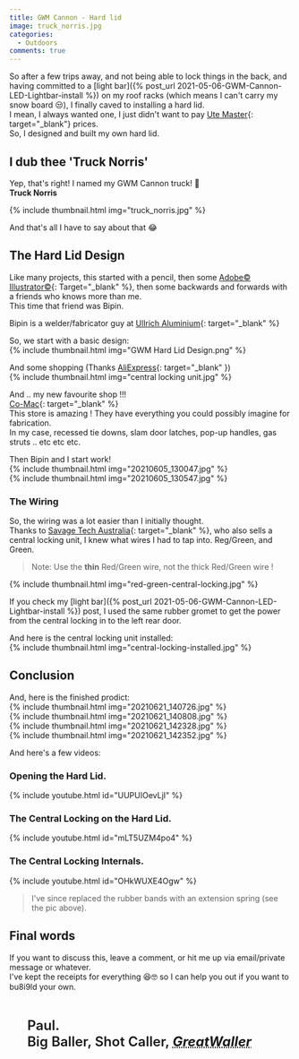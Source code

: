 ```yaml
---
title: GWM Cannon - Hard lid
image: truck_norris.jpg
categories:
  - Outdoors
comments: true
---
```

So after a few trips away, and not being able to lock things in the back, and having committed to a [light bar]({% post_url 2021-05-06-GWM-Cannon-LED-Lightbar-install %}) on my roof racks (which means I can't carry my snow board 😒), I finally caved to installing a hard lid.  
I mean, I always wanted one, I just didn't want to pay [Ute Master](https://utemaster.co.nz){: target="_blank"} prices.  
So, I designed and built my own hard lid.  

## I dub thee 'Truck Norris' 
Yep, that's right! I named my GWM Cannon truck! 🤣  
<strong>Truck Norris</strong>  

{% include thumbnail.html img="truck_norris.jpg" %}  

And that's all I have to say about that 😂  

## The Hard Lid Design 
Like many projects, this started with a pencil, then some [Adobe&copy; Illustrator&copy;](https://www.adobe.com/nz/products/illustrator.html){: Target="_blank" %}, then some backwards and forwards with a friends who knows more than me.  
This time that friend was Bipin.  

Bipin is a welder/fabricator guy at [Ullrich Aluminium](https://www.ullrich-aluminium.co.nz){: target="_blank" %}  

So, we start with a basic design:  
{% include thumbnail.html img="GWM Hard Lid Design.png" %}  

And some shopping (Thanks [AliExpress](https://www.aliexpress.com){: target="_blank" })  
{% include thumbnail.html img="central locking unit.jpg" %}  

And .. my new favourite shop !!!  
[Co-Mac](https://www.comac.co.nz){: target="_blank" %}  
This store is amazing ! They have everything you could possibly imagine for fabrication.  
In my case, recessed tie downs, slam door latches, pop-up handles, gas struts .. etc etc etc.

Then Bipin and I start work!  
{% include thumbnail.html img="20210605_130047.jpg" %}  
{% include thumbnail.html img="20210605_130547.jpg" %}  

### The Wiring
So, the wiring was a lot easier than I initially thought.  
Thanks to [Savage Tech Australia](https://savagetech.com.au){: target="_blank" %}, who also sells a central locking unit, I knew what wires I had to tap into. Reg/Green, and Green.  
> Note: Use the <strong>thin</strong> Red/Green wire, not the thick Red/Green wire !

{% include thumbnail.html img="red-green-central-locking.jpg" %}  

If you check my [light bar]({% post_url 2021-05-06-GWM-Cannon-LED-Lightbar-install %}) post, I used the same rubber gromet to get the power from the central locking in to the left rear door.  

And here is the central locking unit installed:  
{% include thumbnail.html img="central-locking-installed.jpg" %}  

## Conclusion
And, here is the finished prodict:  
{% include thumbnail.html img="20210621_140726.jpg" %}  
{% include thumbnail.html img="20210621_140808.jpg" %}  
{% include thumbnail.html img="20210621_142328.jpg" %}  
{% include thumbnail.html img="20210621_142352.jpg" %}  

And here's a few videos:

### Opening the Hard Lid.
{% include youtube.html id="UUPUIOevLjI" %}  

### The Central Locking on the Hard Lid.
{% include youtube.html id="mLT5UZM4po4" %}  

### The Central Locking Internals.
{% include youtube.html id="OHkWUXE4Ogw" %}  
> I've since replaced the rubber bands with an extension spring (see the pic above).

## Final words
If you want to discuss this, leave a comment, or hit me up via email/private message or whatever.  
I've kept the receipts for everything 😆🤓 so I can help you out if you want to bu8i9ld your own.  

<footer class="blockquote-footer" style="font-size: 1.5rem; font-weight: 600; padding: 2rem;">Paul.<br />Big Baller, Shot Caller, <strong><em><abbr title="A person who modifies their GreatWall / GWM">GreatWaller</abbr></em></strong>
